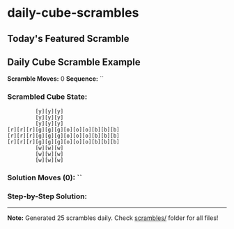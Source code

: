 # daily-cube-scrambles

## Today's Featured Scramble
## Daily Cube Scramble Example
**Scramble Moves:** 0
**Sequence:** ``

### Scrambled Cube State:
```
         [y][y][y]
         [y][y][y]
         [y][y][y]
[r][r][r][g][g][g][o][o][o][b][b][b]
[r][r][r][g][g][g][o][o][o][b][b][b]
[r][r][r][g][g][g][o][o][o][b][b][b]
         [w][w][w]
         [w][w][w]
         [w][w][w]

```

### Solution Moves (0): ``

### Step-by-Step Solution:
---
**Note:** Generated 25 scrambles daily. Check [scrambles/](scrambles/) folder for all files!
